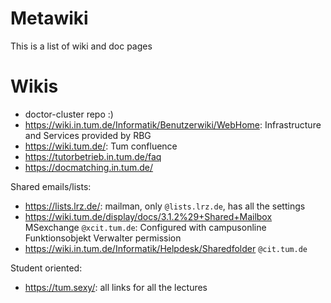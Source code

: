 # Metawiki

This is a list of wiki and doc pages

# Wikis

- doctor-cluster repo :)
- https://wiki.in.tum.de/Informatik/Benutzerwiki/WebHome: Infrastructure and Services provided by RBG
- https://wiki.tum.de/: Tum confluence
- https://tutorbetrieb.in.tum.de/faq
- https://docmatching.in.tum.de/

Shared emails/lists:

- https://lists.lrz.de/: mailman, only `@lists.lrz.de`, has all the settings
- https://wiki.tum.de/display/docs/3.1.2%29+Shared+Mailbox MSexchange `@xcit.tum.de`: Configured with campusonline Funktionsobjekt Verwalter permission
- https://wiki.in.tum.de/Informatik/Helpdesk/Sharedfolder `@cit.tum.de`

Student oriented:

- https://tum.sexy/: all links for all the lectures
